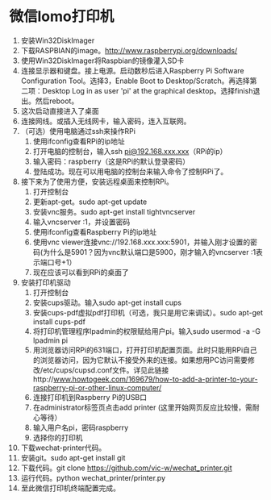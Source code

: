 微信lomo打印机
==============

1. 安装Win32DiskImager
2. 下载RASPBIAN的image。http://www.raspberrypi.org/downloads/
3. 使用Win32DiskImager将Raspbian的镜像灌入SD卡
4. 连接显示器和键盘。接上电源。启动数秒后进入Raspberry  Pi Software Configuration Tool。选择3，Enable Boot to Desktop/Scratch。再选择第二项：Desktop Log in as user 'pi' at the graphical desktop。选择finish退出。然后reboot。
5. 这次启动直接进入了桌面
6. 连接网线。或插入无线网卡，输入密码，连入互联网。
7. （可选）使用电脑通过ssh来操作RPi
   1. 使用ifconfig查看RPi的ip地址
   2. 打开电脑的控制台，输入ssh pi@192.168.xxx.xxx（RPi的ip）
   3. 输入密码：raspberry（这是RPi的默认登录密码）
   4. 登陆成功。现在可以用电脑的控制台来输入命令了控制RPi了。
8. 接下来为了使用方便，安装远程桌面来控制RPi。
   1. 打开控制台
   2. 更新apt-get。sudo apt-get update
   3. 安装vnc服务。sudo apt-get install tightvncserver
   4. 输入vncserver :1，并设置密码
   5. 使用ifconfig查看Raspberry Pi的ip地址
   6. 使用vnc viewer连接vnc://192.168.xxx.xxx:5901，并输入刚才设置的密码(为什么是5901？因为vnc默认端口是5900，刚才输入的vncserver :1表示端口号+1）
   7. 现在应该可以看到RPi的桌面了
9. 安装打印机驱动
   1. 打开控制台
   2. 安装cups驱动。输入sudo apt-get install cups
   3. 安装cups-pdf虚拟pdf打印机（可选，我只是用它来调试）。sudo apt-get install cups-pdf
   4. 将打印机管理程序lpadmin的权限赋给用户pi。输入sudo usermod -a -G lpadmin pi
   5. 用浏览器访问RPi的631端口，打开打印机配置页面。此时只能用RPi自己的浏览器访问，因为它默认不接受外来的连接。如果想用PC访问需要修改/etc/cups/cupsd.conf文件。详见此链接http://www.howtogeek.com/169679/how-to-add-a-printer-to-your-raspberry-pi-or-other-linux-computer/
   6. 连接打印机到Raspberry Pi的USB口
   7. 在administrator标签页点击add printer (这里开始网页反应比较慢，需耐心等待）
   8. 输入用户名pi，密码raspberry
   9. 选择你的打印机
10. 下载wechat-printer代码。
   1. 安装git。sudo apt-get install git
   2. 下载代码。git clone https://github.com/vic-w/wechat_printer.git
   3. 运行代码。python wechat_printer/printer.py
   4. 至此微信打印机终端配置完成。

